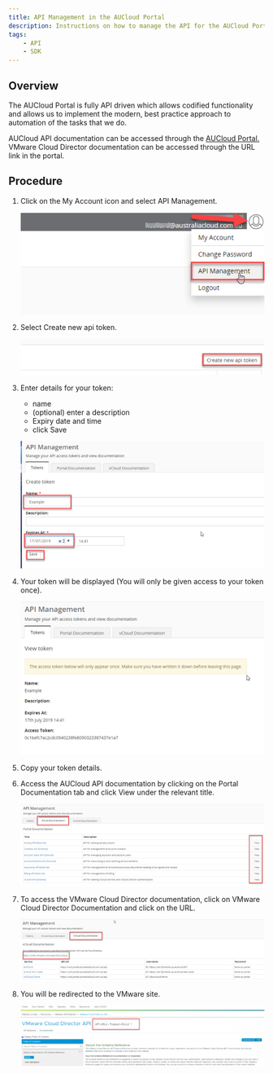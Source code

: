 ```yaml
---
title: API Management in the AUCloud Portal
description: Instructions on how to manage the API for the AUCloud Portal
tags:
    - API
    - SDK
---
```


## Overview

The AUCloud Portal is fully API driven which allows codified functionality and allows us to implement the modern, best practice approach to automation of the tasks that we do.

AUCloud API documentation can be accessed through the [AUCloud Portal.](../../Platform_Services/reference_urls.md#portal-ui) VMware Cloud Director documentation can be accessed through the URL link in the portal.

## Procedure

1. Click on the My Account icon and select API Management.

    ![API Management](./assets/api/api_management.png)

1. Select Create new api token.

    ![API Create Token](./assets/api/create_token.png)

1. Enter details for your token:

    - name
    - (optional) enter a description
    - Expiry date and time
    - click Save

    ![API Create Token](./assets/api/create_token_details.png)

1. Your token will be displayed (You will only be given access to your token once).

    ![API Token](./assets/api/token_display.png)

1. Copy your token details.
 
1. Access the AUCloud API documentation by clicking on the Portal Documentation tab and click View under the relevant title.

    ![API Token Management](./assets/api/token_mgmt.png)

1. To access the VMware Cloud Director documentation, click on VMware Cloud Director Documentation and click on the URL.

    ![VMware Cloud Director API Doc](./assets/api/vcloud_doc.png)

1. You will be redirected to the VMware site.

    ![VMware Cloud Director API Doc](./assets/api/vcd_api_doc.png)